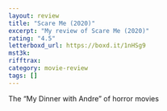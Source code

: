 ```yaml
---
layout: review
title: "Scare Me (2020)"
excerpt: "My review of Scare Me (2020)"
rating: "4.5"
letterboxd_url: https://boxd.it/1nHSg9
mst3k:
rifftrax:
category: movie-review
tags: []
---
```


The “My Dinner with Andre” of horror movies

